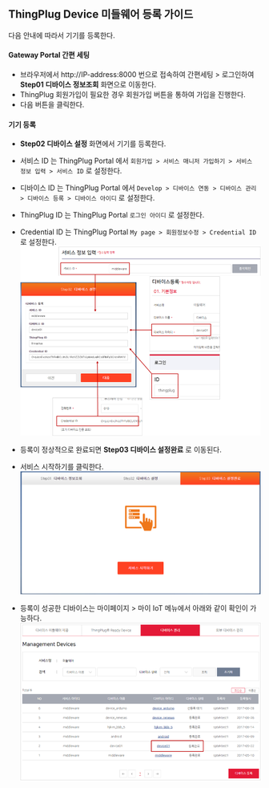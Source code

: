 ## ThingPlug Device 미들웨어 등록 가이드
다음 안내에 따라서 기기를 등록한다.

#### Gateway Portal 간편 세팅
* 브라우저에서 http://IP-address:8000 번으로 접속하여 간편세팅 > 로그인하여 **Step01 디바이스 정보조회** 화면으로 이동한다.
* ThingPlug 회원가입이 필요한 경우 회원가입 버튼을 통하여 가입을 진행한다.
* 다음 버튼을 클릭한다.

#### 기기 등록
*  **Step02 디바이스 설정** 화면에서 기기를 등록한다.
*  서비스 ID 는 ThingPlug Portal 에서 `회원가입 > 서비스 매니저 가입하기 > 서비스 정보 입력 > 서비스 ID` 로 설정한다.
*  디바이스 ID 는 ThingPlug Portal 에서 `Develop > 디바이스 연동 > 디바이스 관리 > 디바이스 등록 > 디바이스 아이디` 로 설정한다.
*  ThingPlug ID 는 ThingPlug Portal `로그인 아이디` 로 설정한다.
*  Credential ID 는 ThingPlug Portal `My page > 회원정보수정 > Credential ID` 로 설정한다.
![](images_v1.5/registerDevice.png)
	
* 등록이 정상적으로 완료되면 **Step03 디바이스 설정완료** 로 이동된다.
* 서비스 시작하기를 클릭한다.
![](images_v1.5/registerCompleted.png)

* 등록이 성공한 디바이스는 마이페이지 > 마이 IoT 메뉴에서 아래와 같이 확인이 가능하다.
![](images_v1.5/checkResult.png)
